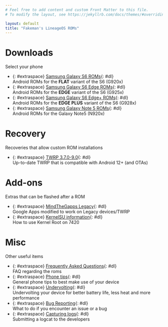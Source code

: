 ```yaml
---
# Feel free to add content and custom Front Matter to this file.
# To modify the layout, see https://jekyllrb.com/docs/themes/#overriding-theme-defaults

layout: default
title: "Fakeman's LineageOS ROMs"
---
```

# Downloads
Select your phone
- {: #extraspace} [Samsung Galaxy S6 ROMs](/downloads/s6){: #dl} <br>
Android ROMs for the **FLAT** variant of the S6 (G920x)
- {: #extraspace} [Samsung Galaxy S6 Edge ROMs](/downloads/s6edge){: #dl}<br>
Android ROMs for the **EDGE** variant of the S6 (G925x)
- {: #extraspace} [Samsung Galaxy S6 Edge+ ROMs](/downloads/s6edgeplus){: #dl}<br>
Android ROMs for the **EDGE PLUS** variant of the S6 (G928x)
- {: #extraspace} [Samsung Galaxy Note 5 ROMs](/downloads/note5){: #dl}<br>
Android ROMs for the Galaxy Note5 (N920x)

# Recovery
Recoveries that allow custom ROM installations
- {: #extraspace} [TWRP 3.7.0-9.0](/downloads/twrp){: #dl}<br>
Up-to-date TWRP that is compatible with Android 12+ (and OTAs)

# Add-ons
Extras that can be flashed after a ROM
- {: #extraspace} [MindTheGapps Legacy](/downloads/mindthegapps){: #dl}<br>
Google Apps modified to work on Legacy devices/TWRP
- {: #extraspace}  [KernelSU information](/kernelsu){: #dl}<br>
How to use Kernel Root on 7420

# Misc
Other useful items
- {: #extraspace} [Frequently Asked Questions](/faq){: #dl} <br>
FAQ regarding the roms
- {: #extraspace} [Phone tips](/tips){: #dl} <br>
General phone tips to best make use of your device
- {: #extraspace} [Undervolting](/undervolting){: #dl} <br>
Undervolting your device for better battery life, less heat and more performance
- {: #extraspace} [Bug Reporting](/bugreport){: #dl} <br>
What to do if you encounter an issue or a bug
- {: #extraspace} [Capturing logs](/logcat){: #dl} <br>
Submitting a logcat to the developers